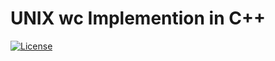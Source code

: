 # UNIX wc Implemention in C++

[![License](https://img.shields.io/badge/license-GPLv3-blue.svg)](https://https://github.com/Melkor-1/wc-cpp/edit/main/LICENSE)
